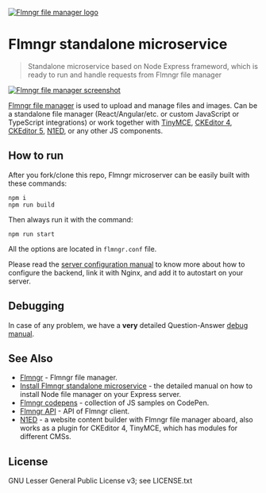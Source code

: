 [![Flmngr file manager logo](https://flmngr.com/img/favicons/favicon-64x64.png)](https://flmngr.com)

# Flmngr standalone microservice

> Standalone microservice based on Node Express frameword, which is ready to run and handle requests from Flmngr file manager

[![Flmngr file manager screenshot](https://flmngr.com/img/browsing.jpg)](https://flmngr.com)

[Flmngr file manager](https://flmngr.com) is used to upload and manage files and images. Can be a standalone file manager (React/Angular/etc. or custom JavaScript or TypeScript integrations) or work together with [TinyMCE](https://flmngr.com/doc/install-tinymce-plugin), [CKEditor&nbsp;4](https://flmngr.com/doc/install-ckeditor-plugin), [CKEditor&nbsp;5](https://flmngr.com/doc/install-ckeditor-5-plugin), [N1ED](https://n1ed.com), or any other JS components.

## How to run

After you fork/clone this repo, Flmngr microserver can be easily built with these commands:

```
npm i
npm run build
```

Then always run it with the command:

```
npm run start
```

All the options are located in `flmngr.conf` file.

Please read the [server configuration manual](https://flmngr.com/doc/install-file-manager-server-microservice) to know more about how to configure the backend, link it with Nginx, and add it to autostart on your server.

## Debugging

In case of any problem, we have a **very** detailed Question-Answer [debug manual](https://flmngr.com/doc/file-manager-debug).

## See Also

- [Flmngr](https://flmngr.com) - Flmngr file manager.
- [Install Flmngr standalone microservice](https://flmngr.com/doc/install-file-manager-server-microservice) - the detailed manual on how to install Node file manager on your Express server.
- [Flmngr codepens](https://codepen.io/flmngr/pens/public) - collection of JS samples on CodePen.
- [Flmngr API](https://flmngr.com/doc/api) - API of Flmngr client.
- [N1ED](https://n1ed.com) - a website content builder with Flmngr file manager aboard, also works as a plugin for CKEditor 4, TinyMCE, which has modules for different CMSs.  


## License

GNU Lesser General Public License v3; see LICENSE.txt